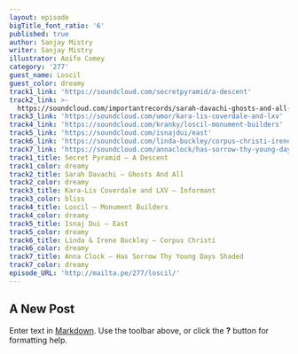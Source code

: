 ```yaml
---
layout: episode
bigTitle_font_ratio: '6'
published: true
author: Sanjay Mistry
writer: Sanjay Mistry
illustrator: Aoife Comey
category: '277'
guest_name: Loscil
guest_color: dreamy
track1_link: 'https://soundcloud.com/secretpyramid/a-descent'
track2_link: >-
  https://soundcloud.com/importantrecords/sarah-davachi-ghosts-and-all-from-vergers-lp-imprec442
track3_link: 'https://soundcloud.com/umor/kara-lis-coverdale-and-lxv'
track4_link: 'https://soundcloud.com/kranky/loscil-monument-builders'
track5_link: 'https://soundcloud.com/isnajdui/east'
track6_link: 'https://soundcloud.com/linda-buckley/corpus-christi-irenelinda-buckley/'
track7_link: 'https://soundcloud.com/annaclock/has-sorrow-thy-young-days-shaded/'
track1_title: Secret Pyramid — A Descent
track1_color: dreamy
track2_title: Sarah Davachi — Ghosts And All
track2_color: dreamy
track3_title: Kara-Lis Coverdale and LXV — Informant
track3_color: bliss
track4_title: Loscil — Monument Builders
track4_color: dreamy
track5_title: Isnaj Dui — East
track5_color: dreamy
track6_title: Linda & Irene Buckley — Corpus Christi
track6_color: dreamy
track7_title: Anna Clock — Has Sorrow Thy Young Days Shaded
track7_color: dreamy
episode_URL: 'http://mailta.pe/277/loscil/'
---
```

## A New Post

Enter text in [Markdown](http://daringfireball.net/projects/markdown/). Use the toolbar above, or click the **?** button for formatting help.
